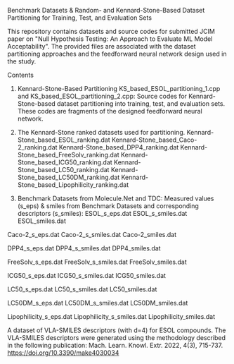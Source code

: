 Benchmark Datasets & Random- and Kennard-Stone-Based Dataset Partitioning for Training, Test, and Evaluation Sets


This repository contains datasets and source codes for submitted JCIM paper on "Null Hypothesis Testing: An Approach to Evaluate ML Model Acceptability". The provided files are associated with the dataset partitioning approaches and the feedforward neural network design used in the study.

Contents

1. Kennard-Stone-Based Partitioning
KS_based_ESOL_partitioning_1.cpp and KS_based_ESOL_partitioning_2.cpp:
Source codes for Kennard-Stone-based dataset partitioning into training, test, and evaluation sets. These codes are fragments of the designed feedforward neural network.

2. The Kennard-Stone ranked datasets used for partitioning. 
Kennard-Stone_based_ESOL_ranking.dat
Kennard-Stone_based_Caco-2_ranking.dat
Kennard-Stone_based_DPP4_ranking.dat
Kennard-Stone_based_FreeSolv_ranking.dat
Kennard-Stone_based_ICG50_ranking.dat
Kennard-Stone_based_LC50_ranking.dat
Kennard-Stone_based_LC50DM_ranking.dat
Kennard-Stone_based_Lipophilicity_ranking.dat

3. Benchmark Datasets from Molecule.Net and TDC: Measured values (s_eps) & smiles from Benchmark Datasets and corresponding descriptors (s_smiles):
ESOL_s_eps.dat
ESOL_s_smiles.dat
ESOL_smiles.dat

Caco-2_s_eps.dat
Caco-2_s_smiles.dat
Caco-2_smiles.dat

DPP4_s_eps.dat
DPP4_s_smiles.dat
DPP4_smiles.dat

FreeSolv_s_eps.dat
FreeSolv_s_smiles.dat
FreeSolv_smiles.dat

ICG50_s_eps.dat
ICG50_s_smiles.dat
ICG50_smiles.dat

LC50_s_eps.dat
LC50_s_smiles.dat
LC50_smiles.dat

LC50DM_s_eps.dat
LC50DM_s_smiles.dat
LC50DM_smiles.dat

Lipophilicity_s_eps.dat
Lipophilicity_s_smiles.dat
Lipophilicity_smiles.dat


A dataset of VLA-SMILES descriptors (with d=4) for ESOL compounds. The VLA-SMILES descriptors were generated using the methodology described in the following publication:
Mach. Learn. Knowl. Extr. 2022, 4(3), 715-737.
https://doi.org/10.3390/make4030034
